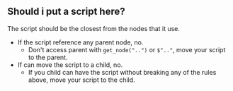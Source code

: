 ## Should i put a script here?
The script should be the closest from the nodes that it use.  

* If the script reference any parent node, no.
  * Don't access parent with `get_node("..")` or `$".."`, move your script to the parent.
* If can move the script to a child, no.
  * If you child can have the script without breaking any of the rules above, move your script to the child.
